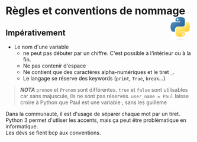 # **Règles et conventions de nommage**<a href="../../../"><img align="right" src="../../../assets/Python-logo-notext.svg" alt="Python" height="64px"></a>
## **Impérativement**
* Le nom d'une variable 
    * ne peut pas débuter par un chiffre. C'est possible à l'intérieur ou à la fin.
    * Ne pas contenir d'espace
    * Ne contient que des caractères alpha-numériques et le tiret `_`.
    * Le langage se réserve des keywords (`print`, `True`, `break`...)
> **_NOTA_**
`prenom` et `Prenom` sont différentes.
`true` et `false` sont utilisables car sans majuscule, ils ne sont pas réservés.
`user_name = Paul` laisse croire à Python que Paul est une variable ; sans les guilleme

Dans la communauté, il est d'usage de séparer chaque mot par un tiret.  
Python 3 permet d'utliser les accents, mais ça peut être problématique en informatique.  
Les dévs se fient bcp aux conventions.